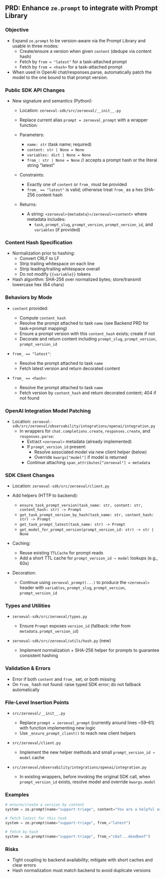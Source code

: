## PRD: Enhance `ze.prompt` to integrate with Prompt Library

### Objective

- Expand `ze.prompt` to be version-aware via the Prompt Library and usable in three modes:
  - Create/ensure a version when given `content` (dedupe via content hash)
  - Fetch by `from = "latest"` for a task-attached prompt
  - Fetch by `from = <hash>` for a task-attached prompt
- When used in OpenAI chat/responses.parse, automatically patch the model to the one bound to that prompt version.

### Public SDK API Changes

- New signature and semantics (Python):

  - Location: `zeroeval-sdk/src/zeroeval/__init__.py`
  - Replace current alias `prompt = zeroeval_prompt` with a wrapper function:

  - Parameters:

    - `name: str` (task name; required)
    - `content: str | None = None`
    - `variables: dict | None = None`
    - `from_: str | None = None` // accepts a prompt hash or the literal string "latest"

  - Constraints:

    - Exactly one of `content` or `from_` must be provided
    - `from_ == "latest"` is valid; otherwise treat `from_` as a hex SHA-256 content hash

  - Returns:
    - A string: `<zeroeval>{metadata}</zeroeval><content>` where metadata includes:
      - `task`, `prompt_slug`, `prompt_version`, `prompt_version_id`, and `variables` (if provided)

### Content Hash Specification

- Normalization prior to hashing:
  - Convert CRLF to LF
  - Strip trailing whitespace on each line
  - Strip leading/trailing whitespace overall
  - Do not modify `{{variable}}` tokens
- Hash algorithm: SHA-256 over normalized bytes; store/transmit lowercase hex (64 chars)

### Behaviors by Mode

- `content` provided:

  - Compute `content_hash`
  - Resolve the prompt attached to task `name` (see Backend PRD for task→prompt mapping)
  - Ensure a prompt version with this `content_hash` exists; create if not
  - Decorate and return content including `prompt_slug`, `prompt_version`, `prompt_version_id`

- `from_ == "latest"`:

  - Resolve the prompt attached to task `name`
  - Fetch latest version and return decorated content

- `from_ == <hash>`:
  - Resolve the prompt attached to task `name`
  - Fetch version by `content_hash` and return decorated content; 404 if not found

### OpenAI Integration Model Patching

- Location: `zeroeval-sdk/src/zeroeval/observability/integrations/openai/integration.py`
  - In wrappers for `chat.completions.create`, `responses.create`, and `responses.parse`:
    - Extract `<zeroeval>` metadata (already implemented)
    - If `prompt_version_id` present:
      - Resolve associated model via new client helper (below)
      - Override `kwargs["model"]` if model is returned
    - Continue attaching `span_attributes["zeroeval"] = metadata`

### SDK Client Changes

- Location: `zeroeval-sdk/src/zeroeval/client.py`

- Add helpers (HTTP to backend):

  - `ensure_task_prompt_version(task_name: str, content: str, content_hash: str) -> Prompt`
  - `get_task_prompt_version_by_hash(task_name: str, content_hash: str) -> Prompt`
  - `get_task_prompt_latest(task_name: str) -> Prompt`
  - `get_model_for_prompt_version(prompt_version_id: str) -> str | None`

- Caching:

  - Reuse existing `TTLCache` for prompt reads
  - Add a short TTL cache for `prompt_version_id → model` lookups (e.g., 60s)

- Decoration:
  - Continue using `zeroeval_prompt(...)` to produce the `<zeroeval>` header with `variables`, `prompt_slug`, `prompt_version`, `prompt_version_id`

### Types and Utilities

- `zeroeval-sdk/src/zeroeval/types.py`

  - Ensure `Prompt` exposes `version_id` (fallback: infer from `metadata.prompt_version_id`)

- `zeroeval-sdk/src/zeroeval/utils/hash.py` (new)
  - Implement normalization + SHA-256 helper for prompts to guarantee consistent hashing

### Validation & Errors

- Error if both `content` and `from_` set, or both missing
- On `from_` hash not found: raise typed SDK error; do not fallback automatically

### File-Level Insertion Points

- `src/zeroeval/__init__.py`

  - Replace `prompt = zeroeval_prompt` (currently around lines ~59–61) with function implementing new logic
  - Use `_ensure_prompt_client()` to reach new client helpers

- `src/zeroeval/client.py`

  - Implement the new helper methods and small `prompt_version_id → model` cache

- `src/zeroeval/observability/integrations/openai/integration.py`
  - In existing wrappers, before invoking the original SDK call, when `prompt_version_id` exists, resolve model and override `kwargs.model`

### Examples

```python
# ensure/create a version by content
system = ze.prompt(name="support-triage", content="You are a helpful assistant for {{product}}.")

# fetch latest for this task
system = ze.prompt(name="support-triage", from_="latest")

# fetch by hash
system = ze.prompt(name="support-triage", from_="c6a7...deadbeef")
```

### Risks

- Tight coupling to backend availability; mitigate with short caches and clear errors
- Hash normalization must match backend to avoid duplicate versions
